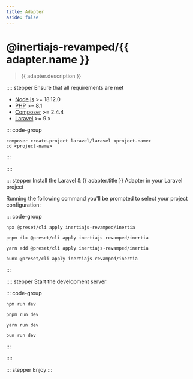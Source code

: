 ```yaml
---
title: Adapter
aside: false
---
```


<script setup lang="ts">
import { useRoute } from 'vitepress'
import { useIntegration } from '@/theme/composables/useIntegrations'

const route = useRoute()
const urlParts = route.path.slice(1).split('/')
const adapter = useIntegration(urlParts[1])
const laravelAdapter = useIntegration('laravel')
</script>

# @inertiajs-revamped/{{ adapter.name }}

> {{ adapter.description }}

:::: stepper Ensure that all requirements are met

- [Node.js](https://nodejs.org/en/) >= 18.12.0
- [PHP](https://www.php.net/manual/de/intro-whatis.php) >= 8.1
- [Composer](https://getcomposer.org/) >= 2.4.4
- [Laravel](https://laravel.com/) >= 9.x

::: code-group

```shell [composer]
composer create-project laravel/laravel <project-name>
cd <project-name>
```

:::

::::

::: stepper Install the Laravel & {{ adapter.title }} Adapter in your Laravel project

<Card v-bind="laravelAdapter" />

<Card v-bind="adapter" />

Running the following command you'll be prompted to select your project configuration:

::: code-group

```shell [npm]
npx @preset/cli apply inertiajs-revamped/inertia
```

```shell [pnpm]
pnpm dlx @preset/cli apply inertiajs-revamped/inertia
```

```shell [yarn]
yarn add @preset/cli apply inertiajs-revamped/inertia
```

```shell [bun]
bunx @preset/cli apply inertiajs-revamped/inertia
```

:::

:::: stepper Start the development server

::: code-group

```shell [npm]
npm run dev
```

```shell [pnpm]
pnpm run dev
```

```shell [yarn]
yarn run dev
```

```shell [bun]
bun run dev
```

:::

::::

::: stepper Enjoy
:::

<!--@include: ../../_templates/parts/manual-installation.md-->

<!--@include: ../../_templates/parts/whats-next.md-->

<!--@include: ../../_templates/parts/community.md-->
